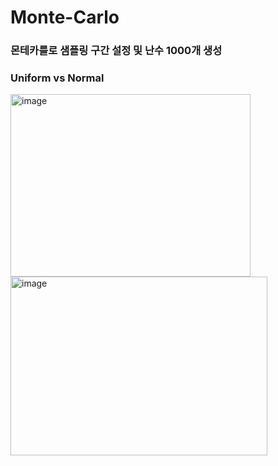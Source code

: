 # Monte-Carlo

### 몬테카를로 샘플링 구간 설정 및 난수 1000개 생성
### Uniform vs Normal
<img width="384" height="292" alt="image" src="https://github.com/user-attachments/assets/54af58ba-fd78-4966-8c0a-314ef877f8c6" /> <img width="411" height="286" alt="image" src="https://github.com/user-attachments/assets/7978e7c0-2bdf-4858-8c3f-4aaebcb99e89" />


